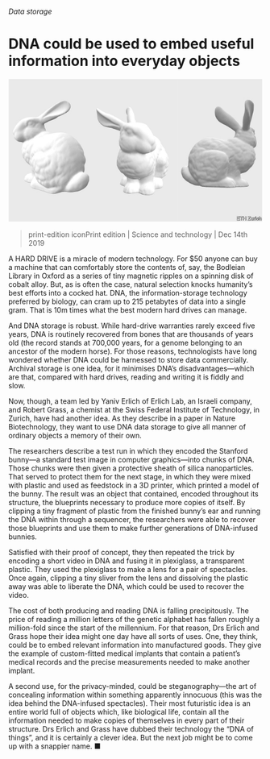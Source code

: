 ###### Data storage

# DNA could be used to embed useful information into everyday objects 

![image](images/20191214_stp501.jpg) 

> print-edition iconPrint edition | Science and technology | Dec 14th 2019 

A HARD DRIVE is a miracle of modern technology. For $50 anyone can buy a machine that can comfortably store the contents of, say, the Bodleian Library in Oxford as a series of tiny magnetic ripples on a spinning disk of cobalt alloy. But, as is often the case, natural selection knocks humanity’s best efforts into a cocked hat. DNA, the information-storage technology preferred by biology, can cram up to 215 petabytes of data into a single gram. That is 10m times what the best modern hard drives can manage. 

And DNA storage is robust. While hard-drive warranties rarely exceed five years, DNA is routinely recovered from bones that are thousands of years old (the record stands at 700,000 years, for a genome belonging to an ancestor of the modern horse). For those reasons, technologists have long wondered whether DNA could be harnessed to store data commercially. Archival storage is one idea, for it minimises DNA’s disadvantages—which are that, compared with hard drives, reading and writing it is fiddly and slow. 

Now, though, a team led by Yaniv Erlich of Erlich Lab, an Israeli company, and Robert Grass, a chemist at the Swiss Federal Institute of Technology, in Zurich, have had another idea. As they describe in a paper in Nature Biotechnology, they want to use DNA data storage to give all manner of ordinary objects a memory of their own. 

The researchers describe a test run in which they encoded the Stanford bunny—a standard test image in computer graphics—into chunks of DNA. Those chunks were then given a protective sheath of silica nanoparticles. That served to protect them for the next stage, in which they were mixed with plastic and used as feedstock in a 3D printer, which printed a model of the bunny. The result was an object that contained, encoded throughout its structure, the blueprints necessary to produce more copies of itself. By clipping a tiny fragment of plastic from the finished bunny’s ear and running the DNA within through a sequencer, the researchers were able to recover those blueprints and use them to make further generations of DNA-infused bunnies. 

Satisfied with their proof of concept, they then repeated the trick by encoding a short video in DNA and fusing it in plexiglass, a transparent plastic. They used the plexiglass to make a lens for a pair of spectacles. Once again, clipping a tiny sliver from the lens and dissolving the plastic away was able to liberate the DNA, which could be used to recover the video. 

The cost of both producing and reading DNA is falling precipitously. The price of reading a million letters of the genetic alphabet has fallen roughly a million-fold since the start of the millennium. For that reason, Drs Erlich and Grass hope their idea might one day have all sorts of uses. One, they think, could be to embed relevant information into manufactured goods. They give the example of custom-fitted medical implants that contain a patient’s medical records and the precise measurements needed to make another implant. 

A second use, for the privacy-minded, could be steganography—the art of concealing information within something apparently innocuous (this was the idea behind the DNA-infused spectacles). Their most futuristic idea is an entire world full of objects which, like biological life, contain all the information needed to make copies of themselves in every part of their structure. Drs Erlich and Grass have dubbed their technology the “DNA of things”, and it is certainly a clever idea. But the next job might be to come up with a snappier name. ■ 

